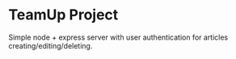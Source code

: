 # TeamUp Project

Simple node + express server with user authentication for articles creating/editing/deleting.
